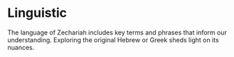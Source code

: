 # Linguistic

The language of Zechariah includes key terms and phrases that inform our understanding. Exploring the original Hebrew or Greek sheds light on its nuances.

